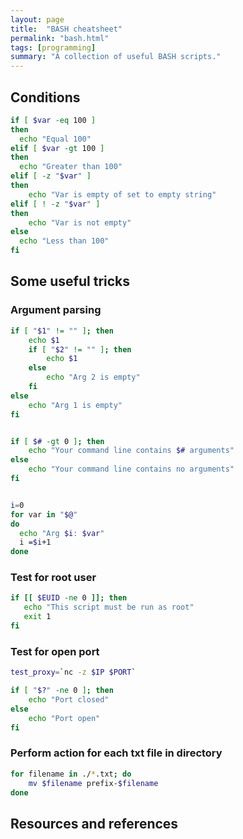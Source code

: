 ```yaml
---
layout: page
title:  "BASH cheatsheet"
permalink: "bash.html"
tags: [programming]
summary: "A collection of useful BASH scripts."
---
```


## Conditions
```bash
if [ $var -eq 100 ]
then
  echo "Equal 100"
elif [ $var -gt 100 ]
then
  echo "Greater than 100"
elif [ -z "$var" ]
then
    echo "Var is empty of set to empty string"
elif [ ! -z "$var" ]
then
    echo "Var is not empty"
else
  echo "Less than 100"
fi
```

## Some useful tricks
### Argument parsing
```bash
if [ "$1" != "" ]; then
    echo $1
    if [ "$2" != "" ]; then
        echo $1
    else
        echo "Arg 2 is empty"
    fi
else
    echo "Arg 1 is empty"
fi


if [ $# -gt 0 ]; then
    echo "Your command line contains $# arguments"
else
    echo "Your command line contains no arguments"
fi


i=0
for var in "$@"
do
  echo "Arg $i: $var"
  i =$i+1
done
```

### Test for root user
```bash
if [[ $EUID -ne 0 ]]; then
   echo "This script must be run as root"
   exit 1
fi
```

### Test for open port
```bash
test_proxy=`nc -z $IP $PORT`

if [ "$?" -ne 0 ]; then
    echo "Port closed"
else
    echo "Port open"
fi
```

### Perform action for each txt file in directory
```bash
for filename in ./*.txt; do
    mv $filename prefix-$filename
done
```


## Resources and references
